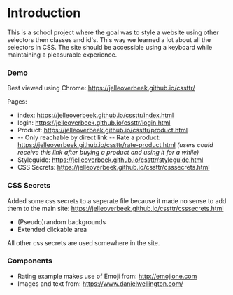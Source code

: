 # Introduction
This is a school project where the goal was to style a website using other selectors then classes and id's. This way we learned a lot about all the selectors in CSS. The site should be accessible using a keyboard while maintaining a pleasurable experience.     

### Demo
Best viewed using Chrome:
https://jelleoverbeek.github.io/cssttr/

Pages:
* index: https://jelleoverbeek.github.io/cssttr/index.html
* login: https://jelleoverbeek.github.io/cssttr/login.html
* Product: https://jelleoverbeek.github.io/cssttr/product.html
* -- Only reachable by direct link -- Rate a product: https://jelleoverbeek.github.io/cssttr/rate-product.html *(users could receive this link after buying a product and using it for a while)*
* Styleguide: https://jelleoverbeek.github.io/cssttr/styleguide.html
* CSS Secrets: https://jelleoverbeek.github.io/cssttr/csssecrets.html

### CSS Secrets
Added some css secrets to a seperate file because it made no sense to add them to the main site:
https://jelleoverbeek.github.io/cssttr/csssecrets.html

* (Pseudo)random backgrounds
* Extended clickable area

All other css secrets are used somewhere in the site.

### Components
* Rating example makes use of Emoji from: http://emojione.com
* Images and text from: https://www.danielwellington.com/